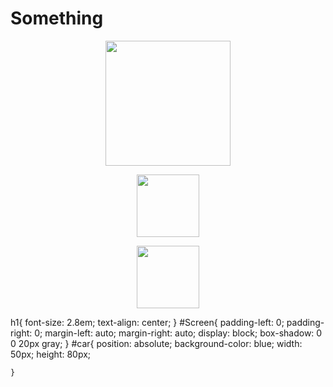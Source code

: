 
<h1 aligh="center">Something</h1>





<p>
  <p align="center"><img src="https://skillicons.dev/icons?i=unity"width="200" height="200" ></p>
  <p align="center"><img src="https://skillicons.dev/icons?i=cs" width="100" height="100"></p>

</p>
<p align="center"><img src="https://skillicons.dev/icons?i=blender" width="100" height="100" ></p>

  h1{
        font-size: 2.8em;
        text-align: center;
    }
    #Screen{
        padding-left: 0;
        padding-right: 0;
        margin-left: auto;
        margin-right: auto;
        display: block;
        box-shadow: 0 0 20px gray;
    }
    #car{
        position: absolute;
        background-color: blue;
        width: 50px;
        height: 80px;
        
    }

<!--
**ArhanCrane/ArhanCrane** is a ✨ _special_ ✨ repository because its `README.md` (this file) appears on your GitHub profile.

Here are some ideas to get you started:

- 🔭 I’m currently working on ...
- 🌱 I’m currently learning ...
- 👯 I’m looking to collaborate on ...
- 🤔 I’m looking for help with ...
- 💬 Ask me about ...
- 📫 How to reach me: ...
- 😄 Pronouns: ...
- ⚡ Fun fact: ...
-->
